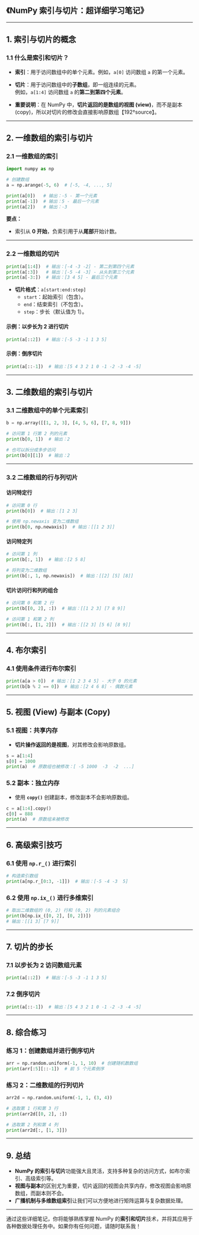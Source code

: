 ## **《NumPy 索引与切片：超详细学习笔记》**

---

## **1. 索引与切片的概念**

### **1.1 什么是索引和切片？**
- **索引**：用于访问数组中的单个元素。例如，`a[0]` 访问数组 `a` 的第一个元素。
- **切片**：用于访问数组中的**子数组**，即一组连续的元素。  
  例如，`a[1:4]` 访问数组 `a` 的**第二到第四个元素**。

- **重要说明**：在 NumPy 中，**切片返回的是数组的视图 (view)**，而不是副本 (copy)，所以对切片的修改会直接影响原数组【192†source】。

---

## **2. 一维数组的索引与切片**

### **2.1 一维数组的索引**
```python
import numpy as np

# 创建数组
a = np.arange(-5, 6)  # [-5, -4, ..., 5]

print(a[0])   # 输出：-5 - 第一个元素
print(a[-1])  # 输出：5 - 最后一个元素
print(a[2])   # 输出：-3
```

**要点：**
- 索引从 **0 开始**，负索引用于从**尾部**开始计数。

---

### **2.2 一维数组的切片**
```python
print(a[1:4])  # 输出：[-4 -3 -2] - 第二到第四个元素
print(a[:3])   # 输出：[-5 -4 -3] - 从头到第三个元素
print(a[-3:])  # 输出：[3 4 5] - 最后三个元素
```

- **切片格式**：`a[start:end:step]`  
  - `start`：起始索引（包含）。
  - `end`：结束索引（不包含）。
  - `step`：步长（默认值为 1）。

#### **示例：以步长为 2 进行切片**
```python
print(a[::2])  # 输出：[-5 -3 -1 1 3 5]
```

#### **示例：倒序切片**
```python
print(a[::-1])  # 输出：[5 4 3 2 1 0 -1 -2 -3 -4 -5]
```

---

## **3. 二维数组的索引与切片**

### **3.1 二维数组中的单个元素索引**
```python
b = np.array([[1, 2, 3], [4, 5, 6], [7, 8, 9]])

# 访问第 1 行第 2 列的元素
print(b[0, 1])  # 输出：2

# 也可以拆分成多步访问
print(b[0][1])  # 输出：2
```

---

### **3.2 二维数组的行与列切片**

#### **访问特定行**
```python
# 访问第 0 行
print(b[0])  # 输出：[1 2 3]

# 使用 np.newaxis 变为二维数组
print(b[0, np.newaxis])  # 输出：[[1 2 3]]
```

#### **访问特定列**
```python
# 访问第 1 列
print(b[:, 1])  # 输出：[2 5 8]

# 将列变为二维数组
print(b[:, 1, np.newaxis])  # 输出：[[2] [5] [8]]
```

#### **切片访问行和列的组合**
```python
# 访问第 0 和第 2 行
print(b[[0, 2], :])  # 输出：[[1 2 3] [7 8 9]]

# 访问第 1 和第 2 列
print(b[:, [1, 2]])  # 输出：[[2 3] [5 6] [8 9]]
```

---

## **4. 布尔索引**

### **4.1 使用条件进行布尔索引**
```python
print(a[a > 0])  # 输出：[1 2 3 4 5] - 大于 0 的元素
print(b[b % 2 == 0])  # 输出：[2 4 6 8] - 偶数元素
```

---

## **5. 视图 (View) 与副本 (Copy)**

### **5.1 视图：共享内存**
- **切片操作返回的是视图**，对其修改会影响原数组。

```python
s = a[1:4]
s[0] = 1000
print(a)  # 原数组也被修改：[ -5 1000  -3  -2  ...]

```

### **5.2 副本：独立内存**
- 使用 **`copy()`** 创建副本，修改副本不会影响原数组。

```python
c = a[1:4].copy()
c[0] = 888
print(a)  # 原数组未被修改
```

---

## **6. 高级索引技巧**

### **6.1 使用 `np.r_()` 进行索引**
```python
# 构造索引数组
print(a[np.r_[0:3, -1]])  # 输出：[-5 -4 -3  5]
```

### **6.2 使用 `np.ix_()` 进行多维索引**
```python
# 取出二维数组的 (0, 2) 行和 (0, 2) 列的元素组合
print(b[np.ix_([0, 2], [0, 2])])  
# 输出：[[1 3] [7 9]]
```

---

## **7. 切片的步长**

### **7.1 以步长为 2 访问数组元素**
```python
print(a[::2])  # 输出：[-5 -3 -1 1 3 5]
```

### **7.2 倒序切片**
```python
print(a[::-1])  # 输出：[5 4 3 2 1 0 -1 -2 -3 -4 -5]
```

---

## **8. 综合练习**

### **练习 1**：创建数组并进行倒序切片
```python
arr = np.random.uniform(-1, 1, 10)  # 创建随机数数组
print(arr[:5][::-1])  # 前 5 个元素倒序
```

### **练习 2**：二维数组的行列切片
```python
arr2d = np.random.uniform(-1, 1, (3, 4))

# 选取第 1 行和第 3 行
print(arr2d[[0, 2], :])

# 选取第 2 列和第 4 列
print(arr2d[:, [1, 3]])
```

---

## **9. 总结**

- **NumPy 的索引与切片**功能强大且灵活，支持多种复杂的访问方式，如布尔索引、高级索引等。
- **视图与副本**的区别尤为重要，切片返回的视图会共享内存，修改视图会影响原数组，而副本则不会。
- **广播机制与多维数组索引**让我们可以方便地进行矩阵运算与复杂数据处理。

---

通过这些详细笔记，你将能够熟练掌握 NumPy 的**索引和切片**技术，并将其应用于各种数据处理任务中。如果你有任何问题，请随时联系我！